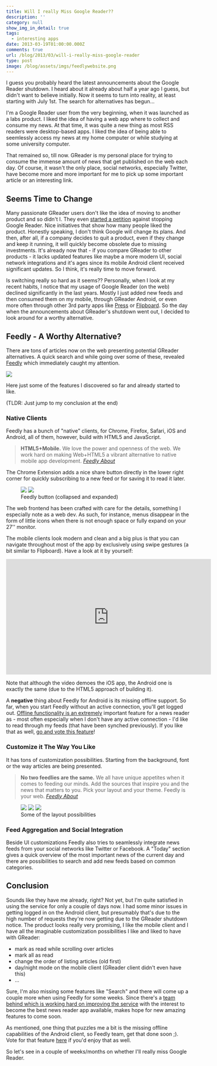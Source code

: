 ```yaml
---
title: Will I really Miss Google Reader??
description: ''
category: null
show_img_in_detail: true
tags:
  - interesting apps
date: 2013-03-19T01:00:00.000Z
comments: true
url: /blog/2013/03/will-i-really-miss-google-reader
type: post
image: /blog/assets/imgs/feedlywebsite.png
---
```


I guess you probably heard the latest announcements about the Google Reader shutdown. I heard about it already about half a year ago I guess, but didn't want to believe initially. Now it seems to turn into reality, at least starting with July 1st. The search for alternatives has begun…

I'm a Google Reader user from the very beginning, when it was launched as a labs product. I liked the idea of having a web app where to collect and consume my news. At that time, it was quite a new thing as most RSS readers were desktop-based apps. I liked the idea of being able to seemlessly access my news at my home computer or while studying at some university computer. 

That remained so, till now. GReader is my personal place for trying to consume the immense amount of news that get published on the web each day. Of course, it wasn't the only place, social networks, especially Twitter, have become more and more important for me to pick up some important article or an interesting link.

## Seems Time to Change

Many passionate GReader users don't like the idea of moving to another product and so didn't I. They even [started a petition](https://www.change.org/petitions/google-keep-google-reader-running?utm_campaign=share_button_action_box&utm_medium=facebook&utm_source=share_petition) against stopping Google Reader. Nice initiatives that show how many people liked the product. Honestly speaking, I don't think Google will change its plans. And then, after all, if a company decides to quit a product, even if they change and keep it running, it will quickly become obsolete due to missing investments. It's already now that - if you compare GReader to other products - it lacks updated features like maybe a more modern UI, social network integrations and it's ages since its mobile Android client received significant updates. So I think, it's really time to move forward.

Is switching really so hard as it seems?? Personally, when I look at my recent habits, I notice that my usage of Google Reader (on the web) declined significantly in the last years. Mostly I just added new feeds and then consumed them on my mobile, through GReader Android, or even more often through other 3rd party apps like [Press](https://play.google.com/store/apps/details?id=com.twentyfivesquares.press) or [Flipboard](https://play.google.com/store/apps/details?id=flipboard.app). So the day when the announcements about GReader's shutdown went out, I decided to look around for a worthy alternative.

## Feedly - A Worthy Alternative?

There are tons of articles now on the web presenting potential GReader alternatives. A quick search and while going over some of these, revealed [Feedly](http://feedly.com) which immediately caught my attention.

![](/blog/assets/imgs/feedlywebsite.png)

Here just some of the features I discovered so far and already started to like.

(TLDR: Just jump to my conclusion at the end)

### Native Clients

Feedly has a bunch of "native" clients, for Chrome, Firefox, Safari, iOS and Android, all of them, however, build with HTML5 and JavaScript.

> **HTML5+Mobile.** We love the power and openness of the web. We work hard on making Web+HTML5 a vibrant alternative to native mobile app development. <cite><a href="http://feedly.com/about.html">Feedly About</a></cite>

The Chrome Extension adds a nice share button directly in the lower right corner for quickly subscribing to a new feed or for saving it to read it later.

<figure class="image--medium">
	<img src="/blog/assets/imgs/feedlybutton.png" />
	<img src="/blog/assets/imgs/feedlybutton_expanded.png" />
	<figcaption>Feedly button (collapsed and expanded)</figcaption>
</figure>

The web frontend has been crafted with care for the details, something I especially note as a web dev. As such, for instance, menus disappear in the form of little icons when there is not enough space or fully expand on your 27'' monitor.

The mobile clients look modern and clean and a big plus is that you can navigate throughout most of the app by exclusively using swipe gestures (a bit similar to Flipboard). Have a look at it by yourself:

<iframe width="560" height="315" src="http://www.youtube.com/embed/o0op66h-r6k" frameborder="0" allowfullscreen="allowfullscreen"> </iframe>

Note that although the video demoes the iOS app, the Android one is exactly the same (due to the HTML5 approach of building it).

A **negative** thing about Feedly for Android is its missing offline support. So far, when you start Feedly without an active connection, you'll get logged out. [Offline functionality is an extremely](https://getsatisfaction.com/feedly/topics/can_feedly_be_viewed_offline) important feature for a news reader as - most often especially when I don't have any active connection - I'd like to read through my feeds (that have been synched previously). If you like that as well, [go and vote this feature](https://getsatisfaction.com/feedly/topics/offline_support_for_mobile)!

### Customize it The Way You Like

It has tons of customization possibilities. Starting from the background, font or the way articles are being presented.

> **No two feedlies are the same.** We all have unique appetites when it comes to feeding our minds. Add the sources that inspire you and the news that matters to you. Pick your layout and your theme. Feedly is your web. <cite><a href="http://feedly.com/about.html">Feedly About</a></cite>

<figure class="image--medium">
	<img src="/blog/assets/imgs/feedly_cust1.png" />
	<img src="/blog/assets/imgs/feedly_cust2.png" />
	<img src="/blog/assets/imgs/feedly_cust3.png" />
	<figcaption>Some of the layout possibilities</figcaption>
</figure>

### Feed Aggregation and Social Integration

Beside UI customizations Feedly also tries to seamlessly integrate news feeds from your social networks like Twitter or Facebook. A "Today" section gives a quick overview of the most important news of the current day and there are possibilities to search and add new feeds based on common categories.

## Conclusion

Sounds like they have me already, right? Not yet, but I'm quite satisfied in using the service for only a couple of days now. I had some minor issues in getting logged in on the Android client, but presumably that's due to the high number of requests they're now getting due to the GReader shutdown notice. The product looks really very promising, I like the mobile client and I have all the imaginable customization possibilities I like and liked to have with GReader:

- mark as read while scrolling over articles
- mark all as read
- change the order of listing articles (old first)
- day/night mode on the mobile client (GReader client didn't even have this)
- ...

Sure, I'm also missing some features like "Search" and there will come up a couple more when using Feedly for some weeks. Since there's a [team behind which is working hard on improving the service](http://blog.feedly.com/) with the interest to become the best news reader app available, makes hope for new amazing features to come soon.

As mentioned, one thing that puzzles me a bit is the missing offline capabilities of the Android client, so Feedly team, get that done soon ;). Vote for that feature [here](https://getsatisfaction.com/feedly/topics/offline_support_for_mobile) if you'd enjoy that as well.

So let's see in a couple of weeks/months on whether I'll really miss Google Reader.
